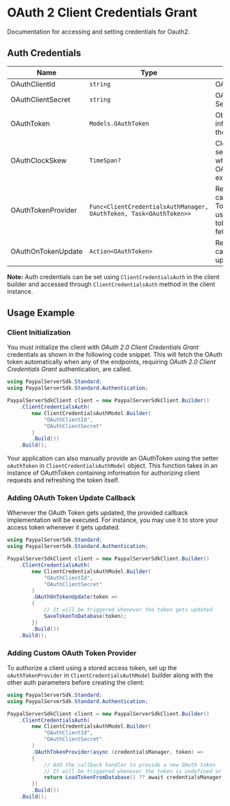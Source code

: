 
# OAuth 2 Client Credentials Grant



Documentation for accessing and setting credentials for Oauth2.

## Auth Credentials

| Name | Type | Description | Setter | Getter |
|  --- | --- | --- | --- | --- |
| OAuthClientId | `string` | OAuth 2 Client ID | `OAuthClientId` | `OAuthClientId` |
| OAuthClientSecret | `string` | OAuth 2 Client Secret | `OAuthClientSecret` | `OAuthClientSecret` |
| OAuthToken | `Models.OAuthToken` | Object for storing information about the OAuth token | `OAuthToken` | `OAuthToken` |
| OAuthClockSkew | `TimeSpan?` | Clock skew time in seconds applied while checking the OAuth Token expiry. | `OAuthClockSkew` | `OAuthClockSkew` |
| OAuthTokenProvider | `Func<ClientCredentialsAuthManager, OAuthToken, Task<OAuthToken>>` | Registers a callback for oAuth Token Provider used for automatic token fetching/refreshing. | `OAuthTokenProvider` | `OAuthTokenProvider` |
| OAuthOnTokenUpdate | `Action<OAuthToken>` | Registers a callback for token update event. | `OAuthOnTokenUpdate` | `OAuthOnTokenUpdate` |



**Note:** Auth credentials can be set using `ClientCredentialsAuth` in the client builder and accessed through `ClientCredentialsAuth` method in the client instance.

## Usage Example

### Client Initialization

You must initialize the client with *OAuth 2.0 Client Credentials Grant* credentials as shown in the following code snippet. This will fetch the OAuth token automatically when any of the endpoints, requiring *OAuth 2.0 Client Credentials Grant* authentication, are called.

```csharp
using PaypalServerSdk.Standard;
using PaypalServerSdk.Standard.Authentication;

PaypalServerSdkClient client = new PaypalServerSdkClient.Builder()
    .ClientCredentialsAuth(
        new ClientCredentialsAuthModel.Builder(
            "OAuthClientId",
            "OAuthClientSecret"
        )
        .Build())
    .Build();
```



Your application can also manually provide an OAuthToken using the setter `oAuthToken` in `ClientCredentialsAuthModel` object. This function takes in an instance of OAuthToken containing information for authorizing client requests and refreshing the token itself.

### Adding OAuth Token Update Callback

Whenever the OAuth Token gets updated, the provided callback implementation will be executed. For instance, you may use it to store your access token whenever it gets updated.

```csharp
using PaypalServerSdk.Standard;
using PaypalServerSdk.Standard.Authentication;

PaypalServerSdkClient client = new PaypalServerSdkClient.Builder()
    .ClientCredentialsAuth(
        new ClientCredentialsAuthModel.Builder(
            "OAuthClientId",
            "OAuthClientSecret"
        )
        .OAuthOnTokenUpdate(token => 
        {
            // It will be triggered whenever the token gets updated
            SaveTokenToDatabase(token);
        })
        .Build())
    .Build();
```

### Adding Custom OAuth Token Provider

To authorize a client using a stored access token, set up the `oAuthTokenProvider` in `ClientCredentialsAuthModel` builder along with the other auth parameters before creating the client:

```csharp
using PaypalServerSdk.Standard;
using PaypalServerSdk.Standard.Authentication;

PaypalServerSdkClient client = new PaypalServerSdkClient.Builder()
    .ClientCredentialsAuth(
        new ClientCredentialsAuthModel.Builder(
            "OAuthClientId",
            "OAuthClientSecret"
        )
        .OAuthTokenProvider(async (credentialsManager, token) =>
        {
            // Add the callback handler to provide a new OAuth token
            // It will be triggered whenever the token is undefined or expired
            return LoadTokenFromDatabase() ?? await credentialsManager.FetchTokenAsync();
        })
        .Build())
    .Build();
```


